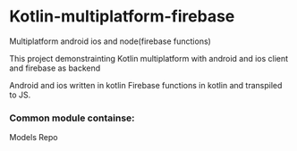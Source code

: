 # Kotlin-multiplatform-firebase
Multiplatform android ios and node(firebase functions)

This project demonstrainting Kotlin multiplatform with android and ios client and firebase as backend

Android and ios written in kotlin
Firebase functions in kotlin and transpiled to JS.


### Common module containse: 

Models 
Repo
